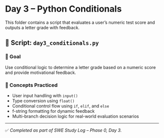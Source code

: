 # Day 3 – Python Conditionals

This folder contains a script that evaluates a user’s numeric test score and outputs a letter grade with feedback.

## 📄 Script: `day3_conditionals.py`

### 🎯 Goal
Use conditional logic to determine a letter grade based on a numeric score and provide motivational feedback.

### 🧠 Concepts Practiced
- User input handling with `input()`
- Type conversion using `float()`
- Conditional control flow using `if`, `elif`, and `else`
- f-string formatting for dynamic feedback
- Multi-branch decision logic for real-world evaluation scenarios

---

✅ _Completed as part of SWE Study Log – Phase 0, Day 3._
